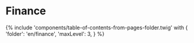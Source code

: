 # Finance

{% include 'components/table-of-contents-from-pages-folder.twig' with {
  'folder': 'en/finance',
  'maxLevel': 3,
} %}
